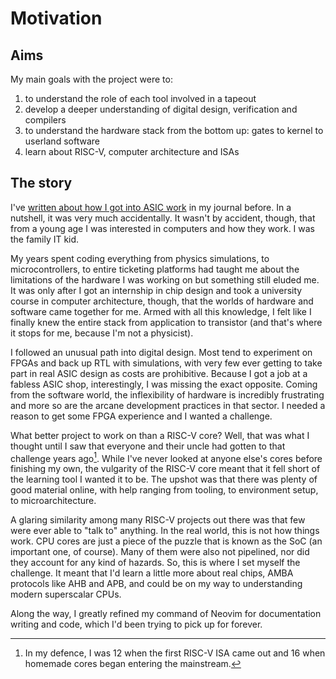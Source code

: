 # Motivation

## Aims

My main goals with the project were to:

1. to understand the role of each tool involved in a tapeout
1. develop a deeper understanding of digital design, verification and compilers
1. to understand the hardware stack from the bottom up: gates to kernel to
   userland software
1. learn about RISC-V, computer architecture and ISAs

## The story

I've
[written about how I got into ASIC work](https://matiasilva.com/journal/riscv-from-scratch/)
in my journal before. In a nutshell, it was very much accidentally. It wasn't by
accident, though, that from a young age I was interested in computers and how
they work. I was the family IT kid.

My years spent coding everything from physics simulations, to microcontrollers,
to entire ticketing platforms had taught me about the limitations of the
hardware I was working on but something still eluded me. It was only after I got
an internship in chip design and took a university course in computer
architecture, though, that the worlds of hardware and software came together for
me. Armed with all this knowledge, I felt like I finally knew the entire stack
from application to transistor (and that's where it stops for me, because I'm
not a physicist).

I followed an unusual path into digital design. Most tend to experiment on FPGAs
and back up RTL with simulations, with very few ever getting to take part in
real ASIC design as costs are prohibitive. Because I got a job at a fabless ASIC
shop, interestingly, I was missing the exact opposite. Coming from the software
world, the inflexibility of hardware is incredibly frustrating and more so are
the arcane development practices in that sector. I needed a reason to get some
FPGA experience and I wanted a challenge.

What better project to work on than a RISC-V core? Well, that was what I thought
until I saw that everyone and their uncle had gotten to that challenge years
ago[^defence]. While I've never looked at anyone else's cores before finishing
my own, the vulgarity of the RISC-V core meant that it fell short of the
learning tool I wanted it to be. The upshot was that there was plenty of good
material online, with help ranging from tooling, to environment setup, to
microarchitecture.

A glaring similarity among many RISC-V projects out there was that few were ever
able to "talk to" anything. In the real world, this is not how things work. CPU
cores are just a piece of the puzzle that is known as the SoC (an important one,
of course). Many of them were also not pipelined, nor did they account for any
kind of hazards. So, this is where I set myself the challenge. It meant that I'd
learn a little more about real chips, AMBA protocols like AHB and APB, and could
be on my way to understanding modern superscalar CPUs.

Along the way, I greatly refined my command of Neovim for documentation writing
and code, which I'd been trying to pick up for forever.

[^defence]:
    In my defence, I was 12 when the first RISC-V ISA came out and 16 when
    homemade cores began entering the mainstream.
